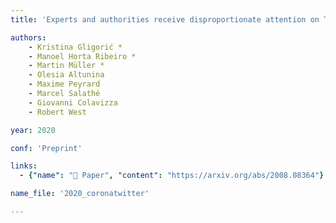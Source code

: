 ```yaml
---
title: 'Experts and authorities receive disproportionate attention on Twitter during the COVID-19 crisis'

authors:
    - Kristina Gligorić *
    - Manoel Horta Ribeiro *
    - Martin Müller *
    - Olesia Altunina
    - Maxime Peyrard 
    - Marcel Salathé
    - Giovanni Colavizza
    - Robert West

year: 2020

conf: 'Preprint'

links:
  - {"name": "📜 Paper", "content": "https://arxiv.org/abs/2008.08364"}

name_file: '2020_coronatwitter'

---
```

